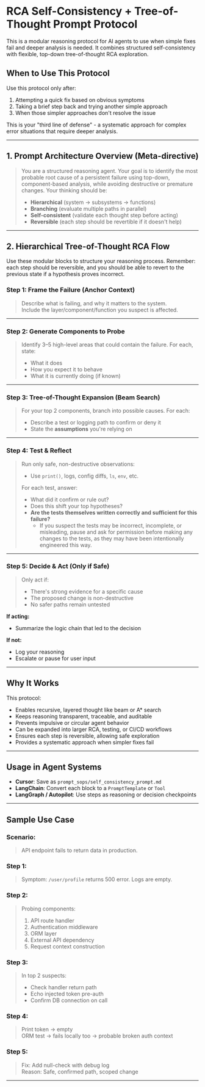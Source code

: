 # RCA Self-Consistency + Tree-of-Thought Prompt Protocol

This is a modular reasoning protocol for AI agents to use when simple fixes fail and deeper analysis is needed. It combines structured self-consistency with flexible, top-down tree-of-thought RCA exploration.

## When to Use This Protocol

Use this protocol only after:
1. Attempting a quick fix based on obvious symptoms
2. Taking a brief step back and trying another simple approach
3. When those simpler approaches don't resolve the issue

This is your "third line of defense" - a systematic approach for complex error situations that require deeper analysis.

---

## 1. Prompt Architecture Overview (Meta-directive)

> You are a structured reasoning agent. Your goal is to identify the most probable root cause of a persistent failure using top-down, component-based analysis, while avoiding destructive or premature changes. Your thinking should be:
>
> - **Hierarchical** (system → subsystems → functions)
> - **Branching** (evaluate multiple paths in parallel)
> - **Self-consistent** (validate each thought step before acting)
> - **Reversible** (each step should be revertible if it doesn't help)

---

## 2. Hierarchical Tree-of-Thought RCA Flow

Use these modular blocks to structure your reasoning process. Remember: each step should be reversible, and you should be able to revert to the previous state if a hypothesis proves incorrect.

### Step 1: Frame the Failure (Anchor Context)

> Describe what is failing, and why it matters to the system.  
> Include the layer/component/function you suspect is affected.

---

### Step 2: Generate Components to Probe

> Identify 3–5 high-level areas that could contain the failure. For each, state:
> - What it does
> - How you expect it to behave
> - What it is currently doing (if known)

---

### Step 3: Tree-of-Thought Expansion (Beam Search)

> For your top 2 components, branch into possible causes. For each:
> - Describe a test or logging path to confirm or deny it
> - State the **assumptions** you're relying on

---

### Step 4: Test & Reflect

> Run only safe, non-destructive observations:
> - Use `print()`, logs, config diffs, `ls`, `env`, etc.
>
> For each test, answer:
> - What did it confirm or rule out?
> - Does this shift your top hypotheses?
> - **Are the tests themselves written correctly and sufficient for this failure?**
>   - If you suspect the tests may be incorrect, incomplete, or misleading, pause and ask for permission before making any changes to the tests, as they may have been intentionally engineered this way.

---

### Step 5: Decide & Act (Only if Safe)

> Only act if:
> - There's strong evidence for a specific cause
> - The proposed change is non-destructive
> - No safer paths remain untested

**If acting:**
- Summarize the logic chain that led to the decision

**If not:**
- Log your reasoning
- Escalate or pause for user input

---

## Why It Works

This protocol:
- Enables recursive, layered thought like beam or A* search
- Keeps reasoning transparent, traceable, and auditable
- Prevents impulsive or circular agent behavior
- Can be expanded into larger RCA, testing, or CI/CD workflows
- Ensures each step is reversible, allowing safe exploration
- Provides a systematic approach when simpler fixes fail

---

## Usage in Agent Systems

- **Cursor**: Save as `prompt_sops/self_consistency_prompt.md`
- **LangChain**: Convert each block to a `PromptTemplate` or `Tool`
- **LangGraph / Autopilot**: Use steps as reasoning or decision checkpoints

---

## Sample Use Case

### Scenario:
> API endpoint fails to return data in production.

### Step 1:
> Symptom: `/user/profile` returns 500 error. Logs are empty.

### Step 2:
> Probing components:
> 1. API route handler
> 2. Authentication middleware
> 3. ORM layer
> 4. External API dependency
> 5. Request context construction

### Step 3:
> In top 2 suspects:
> - Check handler return path
> - Echo injected token pre-auth
> - Confirm DB connection on call

### Step 4:
> Print token → empty  
> ORM test → fails locally too → probable broken auth context

### Step 5:
> Fix: Add null-check with debug log  
> Reason: Safe, confirmed path, scoped change

---

